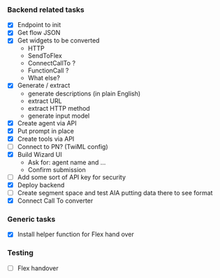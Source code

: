 ### Backend related tasks
- [x] Endpoint to init
- [x] Get flow JSON
- [x] Get widgets to be converted
  + HTTP
  + SendToFlex
  + ConnectCallTo ?
  - FunctionCall ?
  - What else?
- [x] Generate / extract
  + generate descriptions (in plain English)
  + extract URL
  + extract HTTP method
  + generate input model
- [x] Create agent via API
- [x] Put prompt in place
- [x] Create tools via API
- [ ] Connect to PN? (TwiML config)
- [x] Build Wizard UI
  + Ask for: agent name and ...
  + Confirm submission
- [ ] Add some sort of API key for security
- [x] Deploy backend
- [ ] Create segment space and test AIA putting data there to see format  
- [x] Connect Call To converter

### Generic tasks
- [x] Install helper function for Flex hand over

### Testing
- [ ] Flex handover